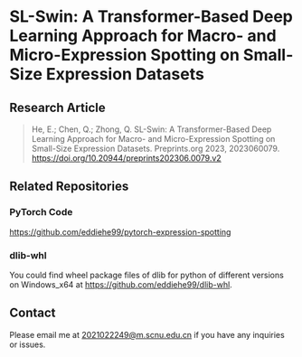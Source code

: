 # SL-Swin: A Transformer-Based Deep Learning Approach for Macro- and Micro-Expression Spotting on Small-Size Expression Datasets

## Research Article

> He, E.; Chen, Q.; Zhong, Q. SL-Swin: A Transformer-Based Deep Learning Approach for Macro- and Micro-Expression Spotting on Small-Size Expression Datasets. Preprints.org 2023, 2023060079. <https://doi.org/10.20944/preprints202306.0079.v2>

## Related Repositories

### PyTorch Code

<https://github.com/eddiehe99/pytorch-expression-spotting>

### dlib-whl

You could find wheel package files of dlib for python of different versions on Windows_x64 at <https://github.com/eddiehe99/dlib-whl>.

## Contact

Please email me at <2021022249@m.scnu.edu.cn> if you have any inquiries or issues.
